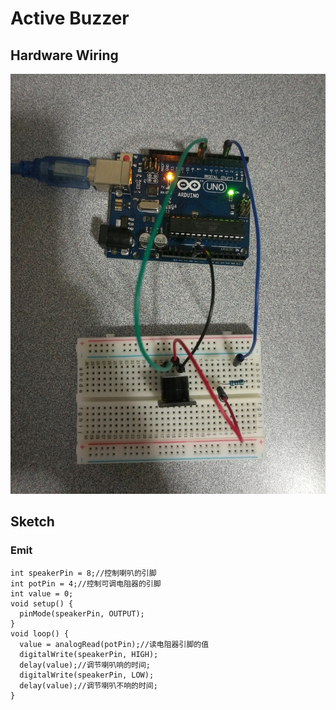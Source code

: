 # Active Buzzer

## Hardware Wiring
![Image](../../Examples/sensor-kit-for-arduino/010_activebuzzer.jpg)

## Sketch
### Emit
```
int speakerPin = 8;//控制喇叭的引脚
int potPin = 4;//控制可调电阻器的引脚
int value = 0;
void setup() {
  pinMode(speakerPin, OUTPUT);
}
void loop() {
  value = analogRead(potPin);//读电阻器引脚的值
  digitalWrite(speakerPin, HIGH);
  delay(value);//调节喇叭响的时间;
  digitalWrite(speakerPin, LOW);
  delay(value);//调节喇叭不响的时间;
}

```